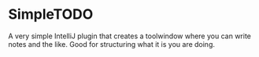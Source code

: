 # SimpleTODO
A very simple IntelliJ plugin that creates a toolwindow where you can write notes and the like. Good for structuring what it is you are doing.
